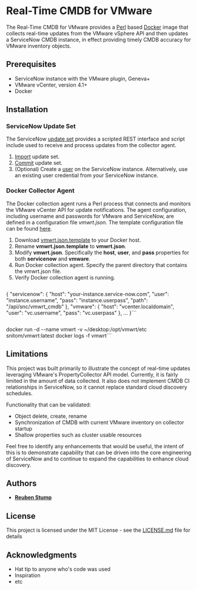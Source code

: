 # Real-Time CMDB for VMware

The Real-Time CMDB for VMware provides a [Perl](https://www.perl.org/) based [Docker](https://www.docker.com/) image that collects real-time updates from the VMware vSphere API and then updates a ServiceNow CMDB instance, in effect providing timely CMDB accuracy for VMware inventory objects.

## Prerequisites

* ServiceNow instance with the VMware plugin, Geneva+
* VMware vCenter, version 4.1+
* Docker

## Installation

### ServiceNow Update Set

The ServiceNow [update set](https://raw.githubusercontent.com/ServiceNowITOM/snitom-cmdb-vmwrt/master/snitom-cmdb-vmwrt.xml) provides a scripted REST interface and  script include used to receive and process updates from the collector agent.

1. [Import](https://docs.servicenow.com/bundle/helsinki-application-development/page/c2/t_LoadCustomizationsFromAnXMLFile-Up.html) update set.
2. [Commit](https://docs.servicenow.com/bundle/helsinki-application-development/page/build/system-update-sets/task/t_CommitAnUpdateSet.html) update set.
3. (Optional) Create a [user](https://docs.servicenow.com/bundle/helsinki-servicenow-platform/page/administer/users-and-groups/task/t_CreateAUser.html) on the ServiceNow instance.  Alternatively, use an existing user credential from your ServiceNow instance.

### Docker Collector Agent

The Docker collection agent runs a Perl process that connects and monitors the VMware vCenter API for update notifications.  The agent configuration, including username and passwords for VMware and ServiceNow, are defined in a configuration file *vmwrt.json*.  The template configuration file can be found [here](https://raw.githubusercontent.com/ServiceNowITOM/snitom-cmdb-vmwrt/master/vmwrt.json.template).

1. Download [vmwrt.json.template](https://raw.githubusercontent.com/ServiceNowITOM/snitom-cmdb-vmwrt/master/vmwrt.json.template) to your Docker host.
2. Rename **vmwrt.json.template** to **vmwrt.json**.
3. Modify **vmwrt.json**.  Specifically the **host**, **user**, and **pass** properties for both **servicenow** and **vmware**.
4. Run Docker collection agent.  Specify the parent directory that contains the vmwrt.json file.
5. Verify Docker collection agent is running.

>```json
{
	"servicenow": {
		"host": "your-instance.service-now.com",
		"user": "instance.username",
		"pass": "instance.userpass",
		"path": "/api/snc/vmwrt_cmdb"
	},
	"vmware": {
		"host": "vcenter.localdomain",
		"user": "vc.username",
		"pass": "vc.userpass"
	},
	...
}```
>```
docker run -d --name vmwrt -v ~/desktop:/opt/vmwrt/etc snitom/vmwrt:latest
docker logs -f vmwrt```

## Limitations

This project was built primarily to illustrate the concept of real-time updates leveraging VMware's PropertyCollector API model.  Currently, it is fairly limited in the amount of data collected.  It also does not implement CMDB CI relationships in ServiceNow, so it cannot replace standard cloud discovery schedules.

Functionality that can be validated:
* Object delete, create, rename
* Synchronization of CMDB with current VMware inventory on collector startup
* Shallow properties such as cluster usable resources

Feel free to identify any enhancements that would be useful, the intent of this is to demonstrate capability that can be driven into the core engineering of ServiceNow and to continue to expand the capabilities to enhance cloud discovery.

## Authors

- [**Reuben Stump**](https://github.com/stumpr)

## License

This project is licensed under the MIT License - see the [LICENSE.md](LICENSE.md) file for details

## Acknowledgments

* Hat tip to anyone who's code was used
* Inspiration
* etc
